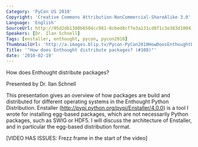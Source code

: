 ```yaml
---
Category: 'PyCon US 2010'
Copyright: 'Creative Commons Attribution-NonCommercial-ShareAlike 3.0'
Language: 'English'
SourceUrl: http://05d2db1380b6504cc981-8cbed8cf7e3a131cd8f1c3e383d10041.r93.cf2.rackcdn.com/pycon-us-2010/278_how-does-enthought-distribute-packages-108.m4v
Speakers: [Dr. Ilan Schnell]
Tags: [enstaller, enthought, pycon, pycon2010]
ThumbnailUrl: 'http://a.images.blip.tv/Pycon-PyCon2010HowDoesEnthoughtDistributePackages108674-826.jpg'
Title: '"How does Enthought distribute packages? (#108)"'
date: '2010-02-19'
---
```

How does Enthought distribute packages?

  
Presented by Dr. Ilan Schnell

  
This presentation gives an overview of how packages are build and distributed
for different operating systems in the Enthought Python Distribution.
Enstaller (http://pypi.python.org/pypi/Enstaller/4.0.0) is a tool I wrote for
installing egg-based packages, which are not necessarily Python packages, such
as SWIG or HDF5. I will discuss the architecture of Enstaller, and in
particular the egg-based distribution format.

  
[VIDEO HAS ISSUES: Frezz frame in the start of the video]

